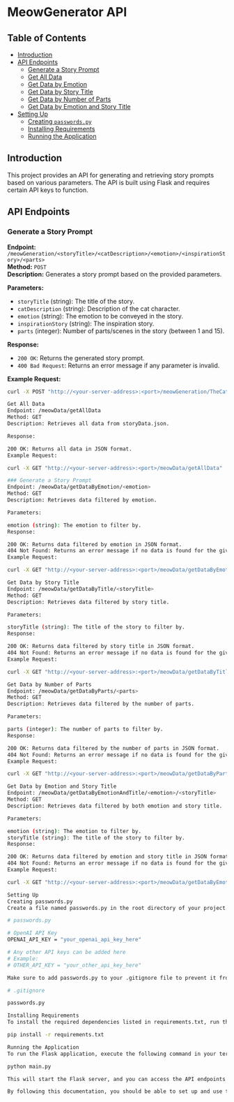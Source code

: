 # MeowGenerator API

## Table of Contents
- [Introduction](#introduction)
- [API Endpoints](#api-endpoints)
  - [Generate a Story Prompt](#generate-a-story-prompt)
  - [Get All Data](#get-all-data)
  - [Get Data by Emotion](#get-data-by-emotion)
  - [Get Data by Story Title](#get-data-by-story-title)
  - [Get Data by Number of Parts](#get-data-by-number-of-parts)
  - [Get Data by Emotion and Story Title](#get-data-by-emotion-and-story-title)
- [Setting Up](#setting-up)
  - [Creating `passwords.py`](#creating-passwordspy)
  - [Installing Requirements](#installing-requirements)
  - [Running the Application](#running-the-application)

## Introduction
This project provides an API for generating and retrieving story prompts based on various parameters. The API is built using Flask and requires certain API keys to function.

## API Endpoints

### Generate a Story Prompt
**Endpoint:** `/meowGeneration/<storyTitle>/<catDescription>/<emotion>/<inspirationStory>/<parts>`  
**Method:** `POST`  
**Description:** Generates a story prompt based on the provided parameters.

**Parameters:**
- `storyTitle` (string): The title of the story.
- `catDescription` (string): Description of the cat character.
- `emotion` (string): The emotion to be conveyed in the story.
- `inspirationStory` (string): The inspiration story.
- `parts` (integer): Number of parts/scenes in the story (between 1 and 15).

**Response:**
- `200 OK`: Returns the generated story prompt.
- `400 Bad Request`: Returns an error message if any parameter is invalid.

**Example Request:**
```sh
curl -X POST "http://<your-server-address>:<port>/meowGeneration/TheCatAdventure/A brave cat/Happy/A day in the park/5"

Get All Data
Endpoint: /meowData/getAllData
Method: GET
Description: Retrieves all data from storyData.json.

Response:

200 OK: Returns all data in JSON format.
Example Request:

curl -X GET "http://<your-server-address>:<port>/meowData/getAllData"

### Generate a Story Prompt
Endpoint: /meowData/getDataByEmotion/<emotion>
Method: GET
Description: Retrieves data filtered by emotion.

Parameters:

emotion (string): The emotion to filter by.
Response:

200 OK: Returns data filtered by emotion in JSON format.
404 Not Found: Returns an error message if no data is found for the given emotion.
Example Request:

curl -X GET "http://<your-server-address>:<port>/meowData/getDataByEmotion/Happy"

Get Data by Story Title
Endpoint: /meowData/getDataByTitle/<storyTitle>
Method: GET
Description: Retrieves data filtered by story title.

Parameters:

storyTitle (string): The title of the story to filter by.
Response:

200 OK: Returns data filtered by story title in JSON format.
404 Not Found: Returns an error message if no data is found for the given story title.
Example Request:

curl -X GET "http://<your-server-address>:<port>/meowData/getDataByTitle/TheCatAdventure"

Get Data by Number of Parts
Endpoint: /meowData/getDataByParts/<parts>
Method: GET
Description: Retrieves data filtered by the number of parts.

Parameters:

parts (integer): The number of parts to filter by.
Response:

200 OK: Returns data filtered by the number of parts in JSON format.
404 Not Found: Returns an error message if no data is found for the given number of parts.
Example Request:

curl -X GET "http://<your-server-address>:<port>/meowData/getDataByParts/5"

Get Data by Emotion and Story Title
Endpoint: /meowData/getDataByEmotionAndTitle/<emotion>/<storyTitle>
Method: GET
Description: Retrieves data filtered by both emotion and story title.

Parameters:

emotion (string): The emotion to filter by.
storyTitle (string): The title of the story to filter by.
Response:

200 OK: Returns data filtered by emotion and story title in JSON format.
404 Not Found: Returns an error message if no data is found for the given emotion and story title.
Example Request:

curl -X GET "http://<your-server-address>:<port>/meowData/getDataByEmotionAndTitle/Happy/TheCatAdventure"

Setting Up
Creating passwords.py
Create a file named passwords.py in the root directory of your project. This file will store your API keys securely.

# passwords.py

# OpenAI API Key
OPENAI_API_KEY = "your_openai_api_key_here"

# Any other API keys can be added here
# Example:
# OTHER_API_KEY = "your_other_api_key_here"

Make sure to add passwords.py to your .gitignore file to prevent it from being tracked by version control.

# .gitignore

passwords.py

Installing Requirements
To install the required dependencies listed in requirements.txt, run the following command:

pip install -r requirements.txt

Running the Application
To run the Flask application, execute the following command in your terminal:

python main.py

This will start the Flask server, and you can access the API endpoints as documented above.

By following this documentation, you should be able to set up and use the API, securely store your API keys, and install the necessary dependencies for your project.